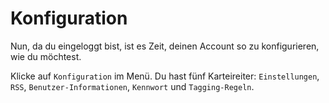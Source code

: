 Konfiguration
=============

Nun, da du eingeloggt bist, ist es Zeit, deinen Account so zu
konfigurieren, wie du möchtest.

Klicke auf `Konfiguration` im Menü. Du hast fünf Karteireiter:
`Einstellungen`, `RSS`, `Benutzer-Informationen`, `Kennwort` und
`Tagging-Regeln`.
